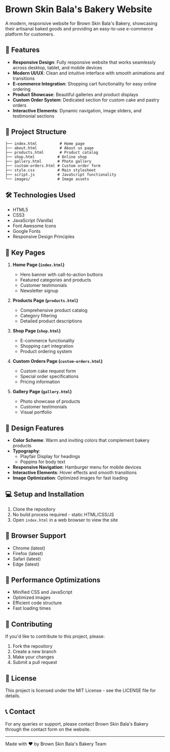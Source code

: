 # Brown Skin Bala's Bakery Website

A modern, responsive website for Brown Skin Bala's Bakery, showcasing their artisanal baked goods and providing an easy-to-use e-commerce platform for customers.

## 🌟 Features

- **Responsive Design**: Fully responsive website that works seamlessly across desktop, tablet, and mobile devices
- **Modern UI/UX**: Clean and intuitive interface with smooth animations and transitions
- **E-commerce Integration**: Shopping cart functionality for easy online ordering
- **Product Showcase**: Beautiful galleries and product displays
- **Custom Order System**: Dedicated section for custom cake and pastry orders
- **Interactive Elements**: Dynamic navigation, image sliders, and testimonial sections

## 📂 Project Structure

```
├── index.html          # Home page
├── about.html          # About us page
├── products.html       # Product catalog
├── shop.html          # Online shop
├── gallery.html       # Photo gallery
├── custom-orders.html # Custom order form
├── style.css          # Main stylesheet
├── script.js          # JavaScript functionality
└── images/            # Image assets
```

## 🛠️ Technologies Used

- HTML5
- CSS3
- JavaScript (Vanilla)
- Font Awesome Icons
- Google Fonts
- Responsive Design Principles

## 📱 Key Pages

1. **Home Page (`index.html`)**
   - Hero banner with call-to-action buttons
   - Featured categories and products
   - Customer testimonials
   - Newsletter signup

2. **Products Page (`products.html`)**
   - Comprehensive product catalog
   - Category filtering
   - Detailed product descriptions

3. **Shop Page (`shop.html`)**
   - E-commerce functionality
   - Shopping cart integration
   - Product ordering system

4. **Custom Orders Page (`custom-orders.html`)**
   - Custom cake request form
   - Special order specifications
   - Pricing information

5. **Gallery Page (`gallery.html`)**
   - Photo showcase of products
   - Customer testimonials
   - Visual portfolio

## 🎨 Design Features

- **Color Scheme**: Warm and inviting colors that complement bakery products
- **Typography**: 
  - Playfair Display for headings
  - Poppins for body text
- **Responsive Navigation**: Hamburger menu for mobile devices
- **Interactive Elements**: Hover effects and smooth transitions
- **Image Optimization**: Optimized images for fast loading

## 💻 Setup and Installation

1. Clone the repository
2. No build process required - static HTML/CSS/JS
3. Open `index.html` in a web browser to view the site

## 🔧 Browser Support

- Chrome (latest)
- Firefox (latest)
- Safari (latest)
- Edge (latest)

## 🚀 Performance Optimizations

- Minified CSS and JavaScript
- Optimized images
- Efficient code structure
- Fast loading times

## 📝 Contributing

If you'd like to contribute to this project, please:
1. Fork the repository
2. Create a new branch
3. Make your changes
4. Submit a pull request

## 📄 License

This project is licensed under the MIT License - see the LICENSE file for details.

## 📞 Contact

For any queries or support, please contact Brown Skin Bala's Bakery through the contact form on the website.

---
Made with ❤️ by Brown Skin Bala's Bakery Team
